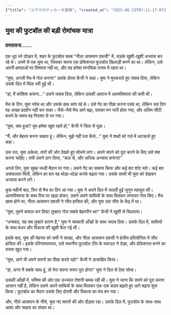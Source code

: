```yaml
---
{"title": "ユウマのサッカー大冒険", "created_at": "2025-06-23T07:11:17.072815+09:00"}
---
```


## युमा की फुटबॉल की बड़ी रोमांचक यात्रा

### प्रस्तावना……

एक धूप भरे दोपहर में, शहर के फुटबॉल क्लब "नीला आसमान एफसी" में, लड़के खुशी-खुशी अभ्यास कर रहे थे। उनमें से एक युमा था, जिसका सपना एक प्रोफेशनल फुटबॉल खिलाड़ी बनने का था। लेकिन, उसे अपनी क्षमताओं पर विश्वास नहीं था, और वह हमेशा मानसिक तनाव में रहता था।

“युमा, अगली मैच में गोल करना!” उसके दोस्त केंजी ने कहा। युमा ने मुस्कराते हुए जवाब दिया, लेकिन उसके दिल में चिंता भरी हुई थी।

“हां, मैं कोशिश करूंगा…” उसने जवाब दिया, लेकिन उसकी आवाज में आत्मविश्वास की कमी थी।

मैच के दिन, युमा नर्वस था और उसके हाथ कांप रहे थे। उसे गेंद का पीछा करना पसंद था, लेकिन उस दिन वह अच्छा प्रदर्शन नहीं कर सका। जैसे-जैसे मैच आगे बढ़ा, उसका मन भारी होता गया, और अंतिम सीटी बजने के समय वह निराशा से भर गया।

“युमा, क्या हुआ? तुम हमेशा खुश रहते हो,” केंजी ने चिंता से पूछा।

“मैं, और बेहतर बनना चाहता हूं। लेकिन, मुझे नहीं पता कैसे…” युमा ने शब्दों को गले में अटकाते हुए कहा।

उस रात, युमा अकेला, तारों की ओर देखते हुए सोचने लगा। अपने सपने को पूरा करने के लिए उसे क्या करना चाहिए। तभी उसने ठान लिया, “कल से, और अधिक अभ्यास करूंगा!”

अगले दिन, युमा सुबह जल्दी मैदान पर गया। उसने गेंद का सामना किया और कई बार शॉट मारे। कई बार असफलता मिली, लेकिन हर बार वह थोड़ा-थोड़ा करके बढ़ता गया। उसके साथी भी युमा को देखकर अभ्यास करने लगे।

कुछ महीनों बाद, फिर से मैच का दिन आ गया। युमा ने अपने दिल में जलती हुई जुनून महसूस की। आत्मविश्वास के साथ पिच पर खड़ा होकर, उसने अपने साथियों के साथ मिलकर लगातार गोल किए। मैच खत्म होने पर, नीला आसमान एफसी ने जीत हासिल की, और युमा उस जीत के केंद्र में था।

“युमा, तुमने कमाल कर दिया! तुम्हारा गोल सबसे बेहतरीन था!” केंजी ने खुशी से चिल्लाया।

“धन्यवाद, यह सब तुम्हारे कारण है,” युमा ने चमकती आँखों के साथ जवाब दिया। उसके दिल में, साथियों के साथ बंधन और विकास की खुशी फैल गई थी।

इसके बाद, युमा की मेहनत को सभी ने सराहा, और नीला आसमान एफसी ने क्षेत्रीय प्रतियोगिता में जीत हासिल की। इसके परिणामस्वरूप, उसे स्थानीय फुटबॉल टीम के स्काउट ने देखा, और प्रोफेशनल बनने का रास्ता खुल गया।

“युमा, आगे भी अपने सपनों का पीछा करते रहो!” केंजी ने उत्साहित किया।

“हां, अगर मैं सबके साथ हूं, तो मेरा सपना जरूर पूरा होगा!” युमा ने दिल से ऐसा सोचा।

उसकी आँखों में, भविष्य की ओर एक उज्ज्वल रोशनी चमक रही थी। युमा ने जाना कि सपने को पूरा करना आसान नहीं है, लेकिन उसने अपने साथियों के साथ मिलकर एक-एक कदम बढ़ाते हुए आगे बढ़ना शुरू किया। फुटबॉल का मैदान उसके लिए दोस्ती और विकास का मंच बन गया।

और, नीले आसमान के नीचे, युमा नए सपनों की ओर दौड़ता रहा। उसके दिल में, फुटबॉल के साथ-साथ आशा और साहस का संचार था।
